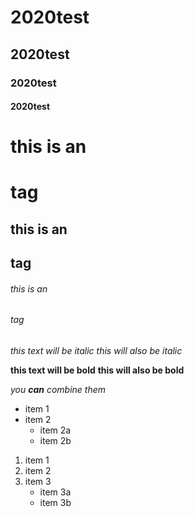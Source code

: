 # 2020test
## 2020test
### 2020test
#### 2020test

# this is an <h1> tag
  ## this is an <h2> tag
  ###### this is an <h6> tag
  
*this text will be italic*
_this will also be italic_

**this text will be bold**
__this will also be bold__

*you **can** combine them*

* item 1
* item 2
  * item 2a
  * item 2b
  
1. item 1
2. item 2
3. item 3
   * item 3a
   * item 3b
